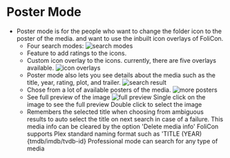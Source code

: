 # Poster Mode

* Poster mode is for the people who want to change the folder icon to the poster of the media. and want to use the inbuilt icon overlays of FoliCon.
    * Four search modes:
      <img src="search-mode.png" border-effect="rounded" alt="search modes"/>
    * Feature to add ratings to the icons.
    * Custom icon overlay to the icons. currently, there are five overlays available.
      <img src="icon-overlays.png" border-effect="none" alt="icon overlays"/>
    * Poster mode also lets you see details about the media such as the title, year, rating, plot, and trailer.
      <img src="search-result.png" border-effect="none" alt="search result"/>
    * Chose from a lot of available posters of the media. 
      <img src="more-posters.png" border-effect="none" alt="more posters"/>
    * See full preview of the image
        <img src="full-preview.png" border-effect="none" alt="full preview"/>
  <note> Single click on the image to see the full preview</note>
  <note> Double click to select the image</note>
    * Remembers the selected title when choosing from ambiguous results to auto select the title on next search in case of a failure.
  <tip> This media info can be cleared by the option 'Delete media info'</tip>
  <tip>FoliCon supports Plex standard naming format such as 'TITLE (YEAR) {tmdb/imdb/tvdb-id}</tip>
<note>Professional mode can search for any type of media</note>